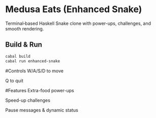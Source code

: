 # Medusa Eats (Enhanced Snake)

Terminal‐based Haskell Snake clone with power-ups, challenges, and smooth rendering.

## Build & Run

```bash
cabal build
cabal run enhanced-snake
```
#Controls
W/A/S/D to move

Q to quit

#Features
Extra-food power-ups

Speed-up challenges

Pause messages & dynamic status

